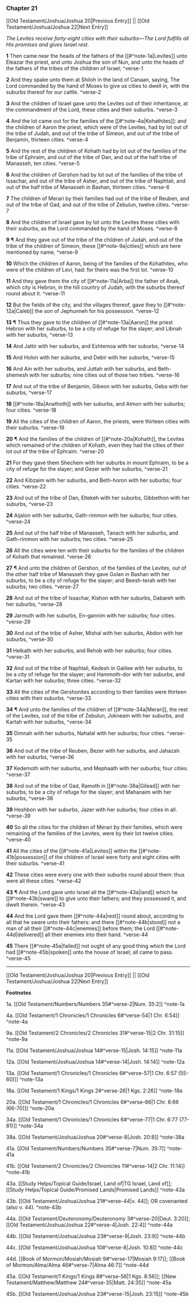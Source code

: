 ### Chapter 21

[[Old Testament/Joshua/Joshua 20|Previous Entry]]  ||  [[Old Testament/Joshua/Joshua 22|Next Entry]]

*The Levites receive forty-eight cities with their suburbs—The Lord fulfills all His promises and gives Israel rest.*

**1**  Then came near the heads of the fathers of the [[#^note-1a|Levites]] unto Eleazar the priest, and unto Joshua the son of Nun, and unto the heads of the fathers of the tribes of the children of Israel; ^verse-1

**2**  And they spake unto them at Shiloh in the land of Canaan, saying, The Lord commanded by the hand of Moses to give us cities to dwell in, with the suburbs thereof for our cattle. ^verse-2

**3**  And the children of Israel gave unto the Levites out of their inheritance, at the commandment of the Lord, these cities and their suburbs. ^verse-3

**4**  And the lot came out for the families of the [[#^note-4a|Kohathites]]: and the children of Aaron the priest, which were of the Levites, had by lot out of the tribe of Judah, and out of the tribe of Simeon, and out of the tribe of Benjamin, thirteen cities. ^verse-4

**5**  And the rest of the children of Kohath had by lot out of the families of the tribe of Ephraim, and out of the tribe of Dan, and out of the half tribe of Manasseh, ten cities. ^verse-5

**6**  And the children of Gershon had by lot out of the families of the tribe of Issachar, and out of the tribe of Asher, and out of the tribe of Naphtali, and out of the half tribe of Manasseh in Bashan, thirteen cities. ^verse-6

**7**  The children of Merari by their families had out of the tribe of Reuben, and out of the tribe of Gad, and out of the tribe of Zebulun, twelve cities. ^verse-7

**8**  And the children of Israel gave by lot unto the Levites these cities with their suburbs, as the Lord commanded by the hand of Moses. ^verse-8

**9**  ¶ And they gave out of the tribe of the children of Judah, and out of the tribe of the children of Simeon, these [[#^note-9a|cities]] which are here mentioned by name, ^verse-9

**10**  Which the children of Aaron, being of the families of the Kohathites, who were of the children of Levi, had: for theirs was the first lot. ^verse-10

**11**  And they gave them the city of [[#^note-11a|Arba]] the father of Anak, which city is Hebron, in the hill country of Judah, with the suburbs thereof round about it. ^verse-11

**12**  But the fields of the city, and the villages thereof, gave they to [[#^note-12a|Caleb]] the son of Jephunneh for his possession. ^verse-12

**13**  ¶ Thus they gave to the children of [[#^note-13a|Aaron]] the priest Hebron with her suburbs, to be a city of refuge for the slayer; and Libnah with her suburbs, ^verse-13

**14**  And Jattir with her suburbs, and Eshtemoa with her suburbs, ^verse-14

**15**  And Holon with her suburbs, and Debir with her suburbs, ^verse-15

**16**  And Ain with her suburbs, and Juttah with her suburbs, and Beth-shemesh with her suburbs; nine cities out of those two tribes. ^verse-16

**17**  And out of the tribe of Benjamin, Gibeon with her suburbs, Geba with her suburbs, ^verse-17

**18**  [[#^note-18a|Anathoth]] with her suburbs, and Almon with her suburbs; four cities. ^verse-18

**19**  All the cities of the children of Aaron, the priests, were thirteen cities with their suburbs. ^verse-19

**20**  ¶ And the families of the children of [[#^note-20a|Kohath]], the Levites which remained of the children of Kohath, even they had the cities of their lot out of the tribe of Ephraim. ^verse-20

**21**  For they gave them Shechem with her suburbs in mount Ephraim, to be a city of refuge for the slayer; and Gezer with her suburbs, ^verse-21

**22**  And Kibzaim with her suburbs, and Beth-horon with her suburbs; four cities. ^verse-22

**23**  And out of the tribe of Dan, Eltekeh with her suburbs, Gibbethon with her suburbs, ^verse-23

**24**  Aijalon with her suburbs, Gath-rimmon with her suburbs; four cities. ^verse-24

**25**  And out of the half tribe of Manasseh, Tanach with her suburbs, and Gath-rimmon with her suburbs; two cities. ^verse-25

**26**  All the cities were ten with their suburbs for the families of the children of Kohath that remained. ^verse-26

**27**  ¶ And unto the children of Gershon, of the families of the Levites, out of the other half tribe of Manasseh they gave Golan in Bashan with her suburbs, to be a city of refuge for the slayer; and Beesh-terah with her suburbs; two cities. ^verse-27

**28**  And out of the tribe of Issachar, Kishon with her suburbs, Dabareh with her suburbs, ^verse-28

**29**  Jarmuth with her suburbs, En-gannim with her suburbs; four cities. ^verse-29

**30**  And out of the tribe of Asher, Mishal with her suburbs, Abdon with her suburbs, ^verse-30

**31**  Helkath with her suburbs, and Rehob with her suburbs; four cities. ^verse-31

**32**  And out of the tribe of Naphtali, Kedesh in Galilee with her suburbs, to be a city of refuge for the slayer; and Hammoth-dor with her suburbs, and Kartan with her suburbs; three cities. ^verse-32

**33**  All the cities of the Gershonites according to their families were thirteen cities with their suburbs. ^verse-33

**34**  ¶ And unto the families of the children of [[#^note-34a|Merari]], the rest of the Levites, out of the tribe of Zebulun, Jokneam with her suburbs, and Kartah with her suburbs, ^verse-34

**35**  Dimnah with her suburbs, Nahalal with her suburbs; four cities. ^verse-35

**36**  And out of the tribe of Reuben, Bezer with her suburbs, and Jahazah with her suburbs, ^verse-36

**37**  Kedemoth with her suburbs, and Mephaath with her suburbs; four cities. ^verse-37

**38**  And out of the tribe of Gad, Ramoth in [[#^note-38a|Gilead]] with her suburbs, to be a city of refuge for the slayer; and Mahanaim with her suburbs, ^verse-38

**39**  Heshbon with her suburbs, Jazer with her suburbs; four cities in all. ^verse-39

**40**  So all the cities for the children of Merari by their families, which were remaining of the families of the Levites, were by their lot twelve cities. ^verse-40

**41**  All the cities of the [[#^note-41a|Levites]] within the [[#^note-41b|possession]] of the children of Israel were forty and eight cities with their suburbs. ^verse-41

**42**  These cities were every one with their suburbs round about them: thus were all these cities. ^verse-42

**43**  ¶ And the Lord gave unto Israel all the [[#^note-43a|land]] which he [[#^note-43b|sware]] to give unto their fathers; and they possessed it, and dwelt therein. ^verse-43

**44**  And the Lord gave them [[#^note-44a|rest]] round about, according to all that he sware unto their fathers: and there [[#^note-44b|stood]] not a man of all their [[#^note-44c|enemies]] before them; the Lord [[#^note-44d|delivered]] all their enemies into their hand. ^verse-44

**45**  There [[#^note-45a|failed]] not ought of any good thing which the Lord had [[#^note-45b|spoken]] unto the house of Israel; all came to pass. ^verse-45


---
[[Old Testament/Joshua/Joshua 20|Previous Entry]]  ||  [[Old Testament/Joshua/Joshua 22|Next Entry]]


**Footnotes**


1a. [[Old Testament/Numbers/Numbers 35#^verse-2|Num. 35:2]] ^note-1a

4a. [[Old Testament/1 Chronicles/1 Chronicles 6#^verse-54|1 Chr. 6:54]] ^note-4a

9a. [[Old Testament/2 Chronicles/2 Chronicles 31#^verse-15|2 Chr. 31:15]] ^note-9a

11a. [[Old Testament/Joshua/Joshua 14#^verse-15|Josh. 14:15]] ^note-11a

12a. [[Old Testament/Joshua/Joshua 14#^verse-14|Josh. 14:14]] ^note-12a

13a. [[Old Testament/1 Chronicles/1 Chronicles 6#^verse-57|1 Chr. 6:57 (55-60)]] ^note-13a

18a. [[Old Testament/1 Kings/1 Kings 2#^verse-26|1 Kgs. 2:26]] ^note-18a

20a. [[Old Testament/1 Chronicles/1 Chronicles 6#^verse-66|1 Chr. 6:66 (66-70)]] ^note-20a

34a. [[Old Testament/1 Chronicles/1 Chronicles 6#^verse-77|1 Chr. 6:77 (77-81)]] ^note-34a

38a. [[Old Testament/Joshua/Joshua 20#^verse-8|Josh. 20:8]] ^note-38a

41a. [[Old Testament/Numbers/Numbers 35#^verse-7|Num. 35:7]] ^note-41a

41b. [[Old Testament/2 Chronicles/2 Chronicles 11#^verse-14|2 Chr. 11:14]] ^note-41b

43a. [[Study Helps/Topical Guide/Israel, Land of|TG Israel, Land of]]; [[Study Helps/Topical Guide/Promised Lands|Promised Lands]] ^note-43a

43b. [[Old Testament/Joshua/Joshua 21#^verse-44|v. 44]]; OR covenanted (also v. 44). ^note-43b

44a. [[Old Testament/Deuteronomy/Deuteronomy 3#^verse-20|Deut. 3:20]]; [[Old Testament/Joshua/Joshua 22#^verse-4|Josh. 22:4]] ^note-44a

44b. [[Old Testament/Joshua/Joshua 23#^verse-9|Josh. 23:9]] ^note-44b

44c. [[Old Testament/Joshua/Joshua 10#^verse-8|Josh. 10:8]] ^note-44c

44d. [[Book of Mormon/Mosiah/Mosiah 9#^verse-17|Mosiah 9:17]]; [[Book of Mormon/Alma/Alma 46#^verse-7|Alma 46:7]] ^note-44d

45a. [[Old Testament/1 Kings/1 Kings 8#^verse-56|1 Kgs. 8:56]]; [[New Testament/Matthew/Matthew 24#^verse-35|Matt. 24:35]] ^note-45a

45b. [[Old Testament/Joshua/Joshua 23#^verse-15|Josh. 23:15]] ^note-45b